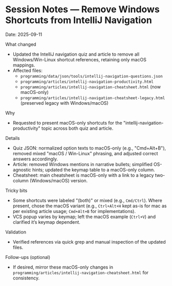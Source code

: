 # Session Notes — Remove Windows Shortcuts from IntelliJ Navigation

Date: 2025-09-11

What changed
- Updated the IntelliJ navigation quiz and article to remove all Windows/Win-Linux shortcut references, retaining only macOS mappings.
- Affected files:
  - `programming/data/json/tools/intellij-navigation-questions.json`
  - `programming/articles/intellij-navigation-productivity.html`
  - `programming/articles/intellij-navigation-cheatsheet.html` (now macOS-only)
  - `programming/articles/intellij-navigation-cheatsheet-legacy.html` (preserved legacy with Windows/macOS)

Why
- Requested to present macOS-only shortcuts for the "intellij-navigation-productivity" topic across both quiz and article.

Details
- Quiz JSON: normalized option texts to macOS-only (e.g., "Cmd+Alt+B"), removed mixed "macOS / Win-Linux" phrasing, and adjusted correct answers accordingly.
- Article: removed Windows mentions in narrative bullets; simplified OS-agnostic hints; updated the keymap table to a macOS-only column.
 - Cheatsheet: main cheatsheet is macOS-only with a link to a legacy two-column (Windows/macOS) version.

Tricky bits
- Some shortcuts were labeled "(both)" or mixed (e.g., `Cmd/Ctrl`). Where present, chose the macOS variant (e.g., `Ctrl+Alt+H` kept as-is for mac as per existing article usage; `Cmd+Alt+B` for implementations).
- VCS popup varies by keymap; left the macOS example (`Ctrl+V`) and clarified it’s keymap dependent.

Validation
- Verified references via quick grep and manual inspection of the updated files.

Follow-ups (optional)
- If desired, mirror these macOS-only changes in `programming/articles/intellij-navigation-cheatsheet.html` for consistency.
